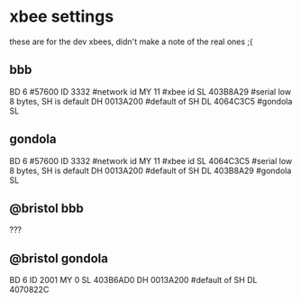 # xbee settings

these are for the dev xbees, didn't make a note of the real ones ;(

## bbb

BD 6            #57600
ID 3332         #network id
MY 11           #xbee id
SL 403B8A29     #serial low 8 bytes, SH is default
DH 0013A200     #default of SH
DL 4064C3C5     #gondola SL

## gondola

BD 6            #57600
ID 3332         #network id
MY 11           #xbee id
SL 4064C3C5     #serial low 8 bytes, SH is default
DH 0013A200     #default of SH
DL 403B8A29     #gondola SL

## @bristol bbb

???

## @bristol gondola

BD 6
ID 2001
MY 0
SL 403B6AD0
DH 0013A200     #default of SH
DL 4070822C

